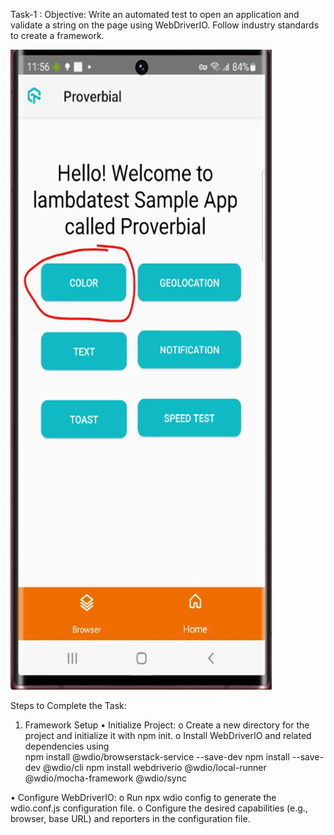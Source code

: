 
Task-1 :
Objective: Write an automated test to open an application and validate a string on the page using WebDriverIO. Follow industry standards to create a framework.


![alt text](image.png)

Steps to Complete the Task:
1. Framework Setup
•	Initialize Project:
o	Create a new directory for the project and initialize it with npm init.
o	Install WebDriverIO and related dependencies using  
npm install @wdio/browserstack-service --save-dev
npm install --save-dev @wdio/cli 
npm install webdriverio
@wdio/local-runner
 @wdio/mocha-framework
 @wdio/sync 

•	Configure WebDriverIO:
o	Run npx wdio config to generate the wdio.conf.js configuration file.
o	Configure the desired capabilities (e.g., browser, base URL) and reporters in the configuration file.
